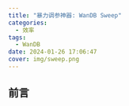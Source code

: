 ```yaml
---
title: "暴力调参神器: WanDB Sweep"
categories:
  - 效率
tags:
  - WanDB
date: 2024-01-26 17:06:47
cover: img/sweep.png
---
```


## 前言
